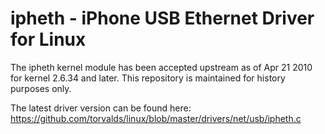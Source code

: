 # ipheth - iPhone USB Ethernet Driver for Linux
The ipheth kernel module has been accepted upstream as of Apr 21 2010 for kernel 2.6.34 and later. This repository is maintained for history purposes only.

The latest driver version can be found here: https://github.com/torvalds/linux/blob/master/drivers/net/usb/ipheth.c
